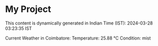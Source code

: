 # My Project

This content is dynamically generated in Indian Time (IST): 2024-03-28 03:23:35 IST


Current Weather in Coimbatore:
Temperature: 25.88 °C
Condition: mist
